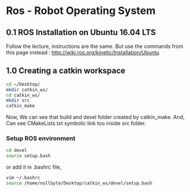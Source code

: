 # Ros - Robot Operating System

## 0.1 ROS Installation on Ubuntu 16.04 LTS

Follow the lecture, instructions are the same. But use the commands from this page instead : http://wiki.ros.org/kinetic/Installation/Ubuntu

## 1.0 Creating a catkin workspace

```bash
cd ~/Desktop/
mkdir catkin_ws/
cd catkin_ws/
mkdir src
catkin_make
```

Now, We can see that build and devel folder created by catkin_make. And, Can see CMakeLists.txt symbolic link too inside src folder.

### Setup ROS environment

```bash
cd devel
source setup.bash
```

or add it in .bashrc file,

```bash
vim ~/.bashrc
source /home/nullbyte/Desktop/catkin_ws/devel/setup.bash
```
